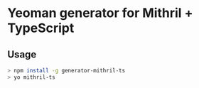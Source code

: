 # Yeoman generator for Mithril + TypeScript

## Usage

```bash
> npm install -g generator-mithril-ts
> yo mithril-ts
```
